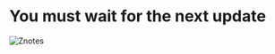 # You must wait for the next update
![Znotes](https://user-images.githubusercontent.com/96797238/229991793-41e3cb9e-7a8e-4189-805a-20e10f06369b.png)
